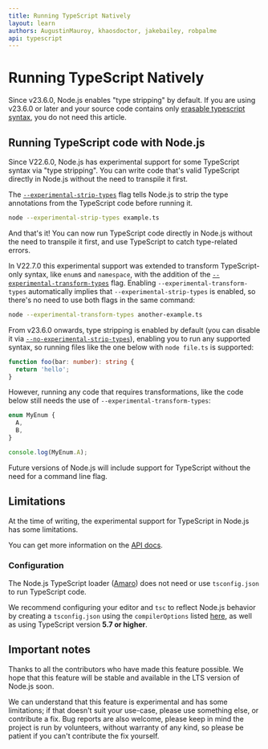 ```yaml
---
title: Running TypeScript Natively
layout: learn
authors: AugustinMauroy, khaosdoctor, jakebailey, robpalme
api: typescript
---
```


# Running TypeScript Natively

Since v23.6.0, Node.js enables "type stripping" by default. If you are using v23.6.0 or later and your source code contains only [erasable typescript syntax](https://devblogs.microsoft.com/typescript/announcing-typescript-5-8-beta/#the---erasablesyntaxonly-option), you do not need this article.

## Running TypeScript code with Node.js

Since V22.6.0, Node.js has experimental support for some TypeScript syntax via "type stripping". You can write code that's valid TypeScript directly in Node.js without the need to transpile it first.

The [`--experimental-strip-types`](https://nodejs.org/docs/latest-v22.x/api/cli.html#--experimental-strip-types) flag tells Node.js to strip the type annotations from the TypeScript code before running it.

```bash
node --experimental-strip-types example.ts
```

And that's it! You can now run TypeScript code directly in Node.js without the need to transpile it first, and use TypeScript to catch type-related errors.

In V22.7.0 this experimental support was extended to transform TypeScript-only syntax, like `enum`s and `namespace`, with the addition of the [`--experimental-transform-types`](https://nodejs.org/docs/latest-v23.x/api/cli.html#--experimental-transform-types) flag. Enabling `--experimental-transform-types` automatically implies that `--experimental-strip-types` is enabled, so there's no need to use both flags in the same command:

```bash
node --experimental-transform-types another-example.ts
```

From v23.6.0 onwards, type stripping is enabled by default (you can disable it via [`--no-experimental-strip-types`](https://nodejs.org/docs/latest-v23.x/api/cli.html#--no-experimental-strip-types)), enabling you to run any supported syntax, so running files like the one below with `node file.ts` is supported:

```ts
function foo(bar: number): string {
  return 'hello';
}
```

However, running any code that requires transformations, like the code below still needs the use of `--experimental-transform-types`:

```ts
enum MyEnum {
  A,
  B,
}

console.log(MyEnum.A);
```

Future versions of Node.js will include support for TypeScript without the need for a command line flag.

## Limitations

At the time of writing, the experimental support for TypeScript in Node.js has some limitations.

You can get more information on the [API docs](https://nodejs.org/docs/latest-v23.x/api/typescript.html#typescript-features).

### Configuration

The Node.js TypeScript loader ([Amaro](https://github.com/nodejs/amaro)) does not need or use `tsconfig.json` to run TypeScript code.

We recommend configuring your editor and `tsc` to reflect Node.js behavior by creating a `tsconfig.json` using the `compilerOptions` listed [here](https://nodejs.org/api/typescript.html#type-stripping), as well as using TypeScript version **5.7 or higher**.

## Important notes

Thanks to all the contributors who have made this feature possible. We hope that this feature will be stable and available in the LTS version of Node.js soon.

We can understand that this feature is experimental and has some limitations; if that doesn't suit your use-case, please use something else, or contribute a fix. Bug reports are also welcome, please keep in mind the project is run by volunteers, without warranty of any kind, so please be patient if you can't contribute the fix yourself.

